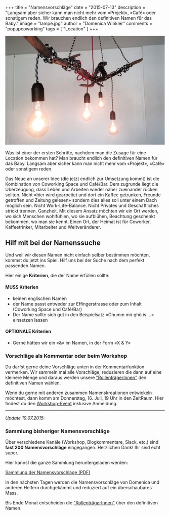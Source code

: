 +++
title = "Namensvorschläge"
date = "2015-07-13"
description = "Langsam aber sicher kann man nicht mehr vom «Projekt», «Café» oder sonstigem reden. Wir brauchen endlich den definitiven Namen für das Baby."
image = "lampe.jpg"
author = "Domenica Winkler"
comments = "popupcoworking"
tags = [ "Location" ]
+++

![Lampe](lampe.jpg)

<div class="lead">
  Was ist einer der ersten Schritte, nachdem man die Zusage für eine Location bekommen hat? Man braucht endlich den definitiven Namen für das Baby. Langsam aber sicher kann man nicht mehr vom «Projekt», «Café» oder sonstigem reden.
</div>

Das Neue an unserer Idee (die jetzt endlich zur Umsetzung kommt) ist die Kombination von Coworking Space und Café/Bar. Dem zugrunde liegt die Überzeugung, dass Leben und Arbeiten wieder näher zueinander rücken sollten. Nicht «hier wird gearbeitet und dort ein Kaffee getrunken, Freunde getroffen und Zeitung gelesen» sondern dies alles soll unter einem Dach möglich sein. Nicht Work-Life-Balance. Nicht Privates und Geschäftliches strickt trennen. Ganzheit. Mit diesem Ansatz möchten wir ein Ort werden, wo sich Menschen wohlfühlen, wo sie aufblühen, Beachtung geschenkt bekommen, wo man sie kennt. Einen Ort, der Heimat ist für Coworker, Kaffeetrinker, Mitarbeiter und Weltveränderer.


## Hilf mit bei der Namenssuche

Und weil wir diesen Namen nicht einfach selber bestimmen möchten, kommst du jetzt ins Spiel. Hilf uns bei der Suche nach dem perfekt passenden Namen.

Hier einige **Kriterien**, die der Name erfüllen sollte:

#### MUSS Kriterien

* keinen englischen Namen
* der Name passt entweder zur Effingerstrasse oder zum Inhalt (Coworking Space und Café/Bar)
* Der Name sollte sich gut in den Beispielsatz «Chumm mir ghö is ...» einsetzen lassen


#### OPTIONALE Kriterien

* Gerne hätten wir ein «&» im Namen, in der Form «X & Y»


### Vorschläge als Kommentar oder beim Workshop

Du darfst gerne deine Vorschläge unten in der Kommentarfunktion vermerken. Wir sammeln mal alle Vorschläge, reduzieren die dann auf eine kleinere Menge und daraus werden unsere ["RollenträgerInnen"](/ueber/) den definitiven Namen wählen.

Wenn du gerne mit anderen zusammen Namenskreationen entwickeln möchtest, dann komm am Donnerstag, 16. Juli, 19 Uhr in den ZeitRaum. Hier findest du den [Workshop-Event](/events/C8k3gihj6Q/) inklusive Anmeldung.


***

*Update 19.07.2015:*

### Sammlung bisheriger Namensvorschläge

Über verschiedene Kanäle (Workshop, Blogkommentare, Slack, etc.) sind **fast 200 Namensvorschläge** eingegangen. Herzlichen Dank! Ihr seid echt super.

Hier kannst die ganze Sammlung heruntergeladen werden:

<a href="namensvorschlaege.pdf" class="btn btn-warning"><i class="fa fa-download"></i> Sammlung der Namensvorschläge (PDF)</a> 

In den nächsten Tagen werden die Namensvorschläge von Domenica und anderen Helfern durchgekämmt und reduziert auf ein überschaubares Mass.

Bis Ende Monat entscheiden die ["RollenträgerInnen"](/ueber/) über den definitiven Namen.
